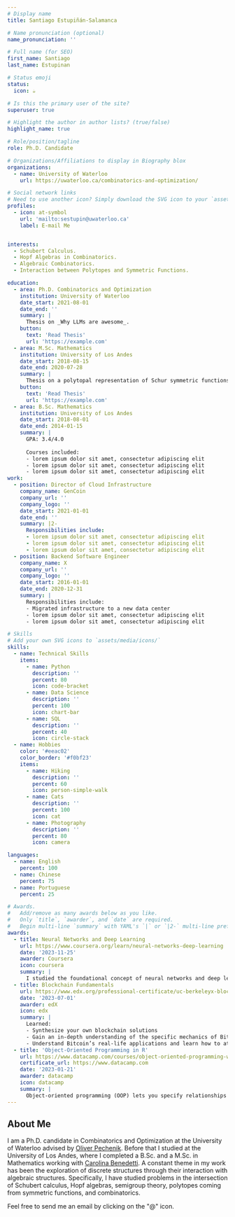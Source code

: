 ```yaml
---
# Display name
title: Santiago Estupiñán-Salamanca

# Name pronunciation (optional)
name_pronunciation: ''

# Full name (for SEO)
first_name: Santiago
last_name: Estupinan

# Status emoji
status:
  icon: ☕️

# Is this the primary user of the site?
superuser: true

# Highlight the author in author lists? (true/false)
highlight_name: true

# Role/position/tagline
role: Ph.D. Candidate 

# Organizations/Affiliations to display in Biography blox
organizations:
  - name: University of Waterloo
    url: https://uwaterloo.ca/combinatorics-and-optimization/

# Social network links
# Need to use another icon? Simply download the SVG icon to your `assets/media/icons/` folder.
profiles:
  - icon: at-symbol
    url: 'mailto:sestupin@uwaterloo.ca'
    label: E-mail Me


interests:
  - Schubert Calculus.
  - Hopf Algebras in Combinatorics.
  - Algebraic Combinatorics. 
  - Interaction between Polytopes and Symmetric Functions.

education:
  - area: Ph.D. Combinatorics and Optimization
    institution: University of Waterloo
    date_start: 2021-08-01
    date_end: ''
    summary: |
      Thesis on _Why LLMs are awesome_.
    button:
      text: 'Read Thesis'
      url: 'https://example.com'
  - area: M.Sc. Mathematics
    institution: University of Los Andes
    date_start: 2018-08-15
    date_end: 2020-07-28
    summary: |
      Thesis on a polytopal representation of Schur symmetric functions through a Hopf algebraic isomorphism by Aguiar and Ardila. A polytopal representation for power sum symmetric functions is also obtained, and both are shown to be consistent with a polytopal representation of the elementary symmetric functions found by Aguiar and Ardila. 
    button:
      text: 'Read Thesis'
      url: 'https://example.com'
  - area: B.Sc. Mathematics
    institution: University of Los Andes
    date_start: 2018-08-01
    date_end: 2014-01-15
    summary: |
      GPA: 3.4/4.0
      
      Courses included:
      - lorem ipsum dolor sit amet, consectetur adipiscing elit
      - lorem ipsum dolor sit amet, consectetur adipiscing elit
      - lorem ipsum dolor sit amet, consectetur adipiscing elit
work:
  - position: Director of Cloud Infrastructure
    company_name: GenCoin
    company_url: ''
    company_logo: ''
    date_start: 2021-01-01
    date_end: ''
    summary: |2-
      Responsibilities include:
      - lorem ipsum dolor sit amet, consectetur adipiscing elit
      - lorem ipsum dolor sit amet, consectetur adipiscing elit
      - lorem ipsum dolor sit amet, consectetur adipiscing elit
  - position: Backend Software Engineer
    company_name: X
    company_url: ''
    company_logo: ''
    date_start: 2016-01-01
    date_end: 2020-12-31
    summary: |
      Responsibilities include:
      - Migrated infrastructure to a new data center
      - lorem ipsum dolor sit amet, consectetur adipiscing elit
      - lorem ipsum dolor sit amet, consectetur adipiscing elit

# Skills
# Add your own SVG icons to `assets/media/icons/`
skills:
  - name: Technical Skills
    items:
      - name: Python
        description: ''
        percent: 80
        icon: code-bracket
      - name: Data Science
        description: ''
        percent: 100
        icon: chart-bar
      - name: SQL
        description: ''
        percent: 40
        icon: circle-stack
  - name: Hobbies
    color: '#eeac02'
    color_border: '#f0bf23'
    items:
      - name: Hiking
        description: ''
        percent: 60
        icon: person-simple-walk
      - name: Cats
        description: ''
        percent: 100
        icon: cat
      - name: Photography
        description: ''
        percent: 80
        icon: camera

languages:
  - name: English
    percent: 100
  - name: Chinese
    percent: 75
  - name: Portuguese
    percent: 25

# Awards.
#   Add/remove as many awards below as you like.
#   Only `title`, `awarder`, and `date` are required.
#   Begin multi-line `summary` with YAML's `|` or `|2-` multi-line prefix and indent 2 spaces below.
awards:
  - title: Neural Networks and Deep Learning
    url: https://www.coursera.org/learn/neural-networks-deep-learning
    date: '2023-11-25'
    awarder: Coursera
    icon: coursera
    summary: |
      I studied the foundational concept of neural networks and deep learning. By the end, I was familiar with the significant technological trends driving the rise of deep learning; build, train, and apply fully connected deep neural networks; implement efficient (vectorized) neural networks; identify key parameters in a neural network’s architecture; and apply deep learning to your own applications.
  - title: Blockchain Fundamentals
    url: https://www.edx.org/professional-certificate/uc-berkeleyx-blockchain-fundamentals
    date: '2023-07-01'
    awarder: edX
    icon: edx
    summary: |
      Learned:
      - Synthesize your own blockchain solutions
      - Gain an in-depth understanding of the specific mechanics of Bitcoin
      - Understand Bitcoin’s real-life applications and learn how to attack and destroy Bitcoin, Ethereum, smart contracts and Dapps, and alternatives to Bitcoin’s Proof-of-Work consensus algorithm
  - title: 'Object-Oriented Programming in R'
    url: https://www.datacamp.com/courses/object-oriented-programming-with-s3-and-r6-in-r
    certificate_url: https://www.datacamp.com
    date: '2023-01-21'
    awarder: datacamp
    icon: datacamp
    summary: |
      Object-oriented programming (OOP) lets you specify relationships between functions and the objects that they can act on, helping you manage complexity in your code. This is an intermediate level course, providing an introduction to OOP, using the S3 and R6 systems. S3 is a great day-to-day R programming tool that simplifies some of the functions that you write. R6 is especially useful for industry-specific analyses, working with web APIs, and building GUIs.
---
```


## About Me
I am a Ph.D. candidate in Combinatorics and Optimization at the University of Waterloo advised by [Oliver Pechenik](https://www.math.uwaterloo.ca/~opecheni/). Before that I studied at the University of Los Andes, where I completed a B.Sc. and a M.Sc. in Mathematics working with [Carolina Benedetti](https://sites.google.com/site/carobenedettimath/home). A constant theme in my work has been the exploration of discrete structures through their interaction with algebraic structures. Specifically, I have studied problems in the intersection of Schubert calculus, Hopf algebras, semigroup theory, polytopes coming from symmetric functions, and combinatorics. 

Feel free to send me an email by clicking on the "@" icon. 